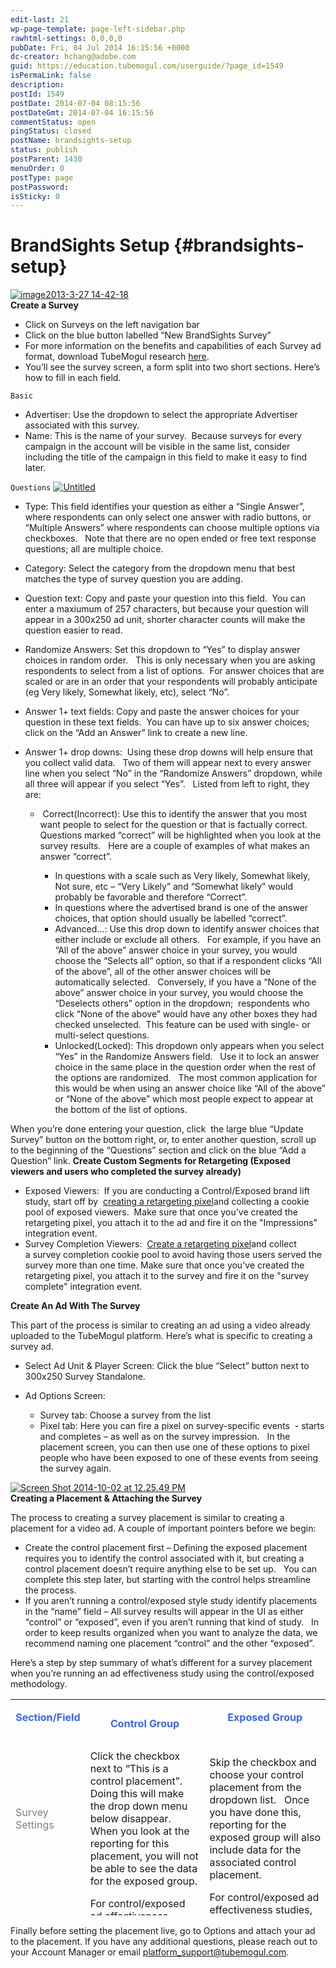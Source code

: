 ```yaml
---
edit-last: 21
wp-page-template: page-left-sidebar.php
rawhtml-settings: 0,0,0,0
pubDate: Fri, 04 Jul 2014 16:15:56 +0000
dc-creator: hchang@adobe.com
guid: https://education.tubemogul.com/userguide/?page_id=1549
isPermaLink: false
description: 
postId: 1549
postDate: 2014-07-04 08:15:56
postDateGmt: 2014-07-04 16:15:56
commentStatus: open
pingStatus: closed
postName: brandsights-setup
status: publish
postParent: 1430
menuOrder: 0
postType: page
postPassword: 
isSticky: 0
---
```


# BrandSights Setup {#brandsights-setup}

[ ![image2013-3-27 14-42-18](assets/image2013-3-27-14-42-18.jpeg)](assets/image2013-3-27-14-42-18.jpeg)   
**Create a Survey**

* Click on Surveys on the left navigation bar
* Click on the blue button labelled “New BrandSights Survey”
* For more information on the benefits and capabilities of each Survey ad format, download TubeMogul research [here](https://more.tubemogul.com/brandsights_survey_research_2014).
* You’ll see the survey screen, a form split into two short sections. Here’s how to fill in each field.

`Basic`

* Advertiser: Use the dropdown to select the appropriate Advertiser associated with this survey.
* Name: This is the name of your survey.&nbsp; Because surveys for every campaign in the account will be visible in the same list, consider including the title of the campaign in this field to make it easy to find later.

`Questions`
[ ![Untitled](assets/untitled.png)](assets/untitled.png)

* Type: This field identifies your question as either a “Single Answer”, where respondents can only select one answer with radio buttons, or “Multiple Answers” where respondents can choose multiple options via checkboxes.&nbsp;&nbsp; Note that there are no open ended or free text response questions; all are multiple choice.
* Category: Select the category from the dropdown menu that best matches the type of survey question you are adding.
* Question text: Copy and paste your question into this field.&nbsp; You can enter a maxiumum of 257 characters, but because your question will appear in a 300x250 ad unit, shorter character counts will make the question easier to read.
* Randomize Answers: Set this dropdown to “Yes” to display answer choices in random order.&nbsp;&nbsp; This is only necessary when you are asking respondents to select from a list of options.&nbsp; For answer choices that are scaled or are in an order that your respondents will probably anticipate (eg Very likely, Somewhat likely, etc), select “No”.
* Answer 1+ text fields: Copy and paste the answer choices for your question in these text fields.&nbsp; You can have up to six answer choices; click on the “Add an Answer” link to create a new line.
* Answer 1+ drop downs:&nbsp; Using these drop downs will help ensure that you collect valid data.&nbsp;&nbsp; Two of them will appear next to every answer line when you select “No” in the “Randomize Answers” dropdown, while all three will appear if you select “Yes”.&nbsp;&nbsp; Listed from left to right, they are:

    * &nbsp;Correct(Incorrect): Use this to identify the answer that you most want people to select for the question or that is factually correct.&nbsp;&nbsp;&nbsp; Questions marked “correct” will be highlighted when you look at the survey results.&nbsp;&nbsp; Here are a couple of examples of what makes an answer “correct”.

        * In questions with a scale such as Very likely, Somewhat likely, Not sure, etc – “Very Likely” and “Somewhat likely” would probably be favorable and therefore “Correct”.
        * In questions where the advertised brand is one of the answer choices, that option should usually be labelled “correct”.
        * Advanced...: Use this drop down to identify answer choices that either include or exclude all others.&nbsp;&nbsp; For example, if you have an “All of the above” answer choice in your survey, you would choose the “Selects all” option, so that if a respondent clicks “All of the above”, all of the other answer choices will be automatically selected.&nbsp;&nbsp; Conversely, if you have a “None of the above” answer choice in your survey, you would choose the “Deselects others” option in the dropdown; &nbsp;respondents who click “None of the above” would have any other boxes they had checked unselected.&nbsp; This feature can be used with single- or multi-select questions.
        * Unlocked(Locked): This dropdown only appears when you select “Yes” in the Randomize Answers field.&nbsp;&nbsp; Use it to lock an answer choice in the same place in the question order when the rest of the options are randomized.&nbsp;&nbsp; The most common application for this would be when using an answer choice like “All of the above” or “None of the above” which most people expect to appear at the bottom of the list of options.

When you’re done entering your question, click&nbsp; the large blue “Update Survey” button on the bottom right, or, to enter another question, scroll up to the beginning of the “Questions” section and click on the blue “Add a Question” link.
**Create Custom Segments for Retargeting (Exposed viewers and users who completed the survey already)**

* Exposed Viewers:&nbsp; If you are conducting a Control/Exposed brand lift study, start off by&nbsp; [creating a retargeting pixel](../../../user-guide/planning/targeting/retargeting/retargeting-pixel-setup.md)and collecting a cookie pool of exposed viewers. &nbsp;Make sure that once you've created the retargeting pixel, you attach it to the ad and fire it on the "Impressions" integration event.
* Survey Completion Viewers:&nbsp; [Create a retargeting pixel](../../../user-guide/planning/targeting/retargeting/retargeting-pixel-setup.md)and collect a&nbsp;survey completion cookie pool to avoid having those users served the survey more than one time. Make sure that once you've created the retargeting pixel, you attach it to the survey and fire it on the "survey complete" integration event.

**Create An Ad With The Survey&nbsp;**
  
This part of the process is similar to creating an ad using a video already uploaded to the TubeMogul platform.
Here’s what is specific to creating a survey ad.

* Select Ad Unit & Player Screen: Click the blue “Select” button next to 300x250 Survey Standalone.
* Ad Options Screen:

    * Survey tab: Choose a survey from the list
    * Pixel tab: Here you can fire a pixel on survey-specific events&nbsp; - starts and completes – as well as on the survey impression.&nbsp; &nbsp;In the placement screen, you can then use one of these options to pixel people who have been exposed to one of these events from seeing the survey again.

[ ![Screen Shot 2014-10-02 at 12.25.49 PM](assets/screen-shot-2014-10-02-at-12.25.49-pm1.png)](assets/screen-shot-2014-10-02-at-12.25.49-pm1.png)   
**Creating a Placement & Attaching the Survey&nbsp;**
  
The process to creating a survey placement is similar to creating a placement for a video ad.
A couple of important pointers before we begin:

* Create the control placement first – Defining the exposed placement requires you to identify the control associated with it, but creating a control placement doesn’t require anything else to be set up.&nbsp;&nbsp; You can complete this step later, but starting with the control helps streamline the process.
* If you aren’t running a control/exposed style study identify placements in the “name” field – All survey results will appear in the UI as either “control” or “exposed”, even if you aren’t running that kind of study.&nbsp;&nbsp; In order to keep results organized when you want to analyze the data, we recommend naming one placement “control” and the other “exposed”.

Here’s a step by step summary of what’s different for a survey placement when you’re running an ad effectiveness study using the control/exposed methodology.

<table style="height: 346px;" width="1289"> 
 <tbody> 
  <tr> 
   <td> <p style="text-align: center;"><span style="color: #3366ff;"><strong>Section/Field</strong></span></p> <br></td> 
   <td style="text-align: center;"><span style="color: #3366ff;"><strong>Control Group</strong></span></td> 
   <td> <p style="text-align: center;"><span style="color: #3366ff;"><strong>Exposed Group</strong></span></p> <br></td> 
  </tr> 
  <tr> 
   <td><span style="color: #808080;">Survey Settings</span></td> 
   <td>Click the checkbox next to “This is a control placement”.&nbsp;&nbsp; Doing this will make the drop down menu below disappear.&nbsp;&nbsp; When you look at the reporting for this placement, you will not be able to see the data for the exposed group.</td> 
   <td>Skip the checkbox and choose your control placement from the dropdown list.&nbsp;&nbsp; Once you have done this, reporting for the exposed group will also include data for the associated control placement.</td> 
  </tr> 
  <tr> 
   <td><span style="color: #808080;">Targeting</span></td> 
   <td>For control/exposed ad effectiveness studies, target to the same geos and sites as the campaign.</td> 
   <td>For control/exposed ad effectiveness studies, target to the same geos as the campaign, and check the “all available sites” box.</td> 
  </tr> 
  <tr> 
   <td><span style="color: #808080;">Audience</span></td> 
   <td>For control/exposed ad effectiveness studies, you want to exclude anyone who has viewed the ad, by clicking on the blue “Select Segments” link, then adding that segment to the “None of these segments” box.</td> 
   <td>For control/exposed ad effectiveness studies, you want to serve the survey only to those who have viewed the ad. To do this, click on the blue “Select Segments” link, then add the exposed segment pixel to the “Any of these segments” box.</td> 
  </tr> 
  <tr> 
   <td><span style="color: #808080;">Budget and bid</span></td> 
   <td colspan="2">If you are running a control/exposed survey, keep in mind that, unless the site list is very restricted, the pool for the control group is often bigger, which means more opportunities to reach potential respondents and shorter lead times to hit response targets in many cases.&nbsp;&nbsp; In most cases, you will want to collect responses from both groups in the same timeframe, so starting the control with a lower daily budget than the exposed group will slow the fielding time to even the pace of both placements.For US campaigns, the cost per response for the exposed group is about 40% higher than the control group.</td> 
  </tr> 
 </tbody> 
</table>

Finally before setting the placement live, go to Options and attach your ad to the placement.
If you have any additional questions, please reach out to your Account Manager or email platform_support@tubemogul.com. 